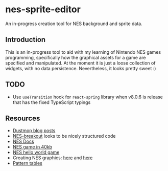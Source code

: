 # nes-sprite-editor

An in-progress creation tool for NES background and sprite data.

## Introduction

This is an in-progress tool to aid with my learning of Nintendo NES games programming, specifically how the graphical assets for a game are specified and manipulated. At the moment it is just a loose collection of widgets, with no data persistence. Nevertheless, it looks pretty sweet :)

## TODO

- Use `useTransition` hook for `react-spring` library when v8.0.6 is release that has the fixed TypeScript typings

## Resources

- [Dustmop blog posts](http://www.dustmop.io/blog/tag/graphics/)
- [NES-breakout](https://github.com/89erik/NES-breakout) looks to be nicely structured code
- [NES Docs](https://nesdev.com/NESDoc.pdf)
- [NES game in 40kb](https://www.youtube.com/watch?v=ZWQ0591PAxM)
- [NES hello world game](https://github.com/camsaul/nes-asm/blob/master/hello_world.asm)
- Creating NES graphics: [here](https://megacatstudios.com/blogs/press/creating-nes-graphics) and [here](https://www.dustmop.io/blog/2015/06/08/nes-graphics-part-2/)
- [Pattern tables](http://wiki.nesdev.com/w/index.php/PPU_pattern_tables)
